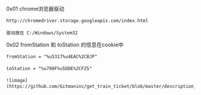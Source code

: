 0x01
    chrome浏览器驱动 
    
    http://chromedriver.storage.googleapis.com/index.html
    
    驱动放在 C:/Windows/System32
    
0x02
    fromStation 和 toStation 的信息在cookie中
    
    fromStation = "%u5317%u4EAC%2CBJP"
    
    toStation = "%u798F%u5DDE%2CFZS"
    
    ![image](https://github.com/Gitmaninc/get_train_ticket/blob/master/description_pic/cookie.png)
